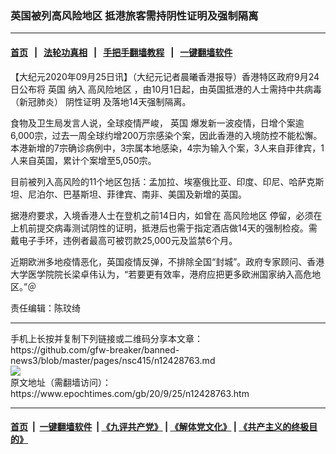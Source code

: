 ### 英国被列高风险地区 抵港旅客需持阴性证明及强制隔离
------------------------

#### [首页](https://github.com/gfw-breaker/banned-news3/blob/master/README.md) &nbsp;&nbsp;|&nbsp;&nbsp; [法轮功真相](https://github.com/begood0513/basic/blob/master/README.md)  &nbsp;&nbsp;|&nbsp;&nbsp; [手把手翻墙教程](https://github.com/gfw-breaker/guides/wiki)  &nbsp;&nbsp;|&nbsp;&nbsp; [一键翻墙软件](https://github.com/gfw-breaker/nogfw/blob/master/README.md)  



<div><p>
 【大纪元2020年09月25日讯】（大纪元记者晨曦香港报导）香港特区政府9月24日公布将
 <ok href="https://www.epochtimes.com/gb/tag/%E8%8B%B1%E5%9B%BD.html">
  英国
 </ok>
 纳入
 <ok href="https://www.epochtimes.com/gb/tag/%E9%AB%98%E9%A3%8E%E9%99%A9%E5%9C%B0%E5%8C%BA.html">
  高风险地区
 </ok>
 ，由10月1日起，由英国抵港的人士需持中共病毒（新冠肺炎）
 <ok href="https://www.epochtimes.com/gb/tag/%E9%98%B4%E6%80%A7%E8%AF%81%E6%98%8E.html">
  阴性证明
 </ok>
 及落地14天强制隔离。
</p>
<p>
 食物及卫生局发言人说，全球疫情严峻，
 <ok href="https://www.epochtimes.com/gb/tag/%E8%8B%B1%E5%9B%BD.html">
  英国
 </ok>
 爆发新一波疫情，日增个案逾6,000宗，过去一周全球约增200万宗感染个案，因此香港的入境防控不能松懈。本港新增的7宗确诊病例中，3宗属本地感染，4宗为输入个案，3人来自菲律宾，1人来自英国，累计个案增至5,050宗。
</p>
<p>
 目前被列入高风险的11个地区包括：孟加拉、埃塞俄比亚、印度、印尼、哈萨克斯坦、尼泊尔、巴基斯坦、菲律宾、南非、美国及新增的英国。
</p>
<p>
 据港府要求，入境香港人士在登机之前14日内，如曾在
 <ok href="https://www.epochtimes.com/gb/tag/%E9%AB%98%E9%A3%8E%E9%99%A9%E5%9C%B0%E5%8C%BA.html">
  高风险地区
 </ok>
 停留，必须在上机前提交病毒测试阴性的证明，抵港后也需于指定酒店做14天的强制检疫。需戴电子手环，违例者最高可被罚款25,000元及监禁6个月。
</p>
<p>
 近期欧洲多地疫情恶化，英国疫情反弹，不排除全国“封城”。政府专家顾问、香港大学医学院院长梁卓伟认为，“若要更有效率，港府应把更多欧洲国家纳入高危地区。”＠
</p>
<p>
 责任编辑：陈玟绮
</p>
</div>
<hr/>
手机上长按并复制下列链接或二维码分享本文章：<br/>
https://github.com/gfw-breaker/banned-news3/blob/master/pages/nsc415/n12428763.md <br/>
<a href='https://github.com/gfw-breaker/banned-news3/blob/master/pages/nsc415/n12428763.md'><img src='https://github.com/gfw-breaker/banned-news3/blob/master/pages/nsc415/n12428763.md.png'/></a> <br/>
原文地址（需翻墙访问）：https://www.epochtimes.com/gb/20/9/25/n12428763.htm


------------------------
#### [首页](https://github.com/gfw-breaker/banned-news3/blob/master/README.md) &nbsp;|&nbsp; [一键翻墙软件](https://github.com/gfw-breaker/nogfw/blob/master/README.md) &nbsp;| [《九评共产党》](https://github.com/gfw-breaker/9ping.md/blob/master/README.md#九评之一评共产党是什么) | [《解体党文化》](https://github.com/gfw-breaker/jtdwh.md/blob/master/README.md) | [《共产主义的终极目的》](https://github.com/gfw-breaker/gczydzjmd.md/blob/master/README.md)


<img src='http://gfw-breaker.win/banned-news3/pages/nsc415/n12428763.md' width='0px' height='0px'/>